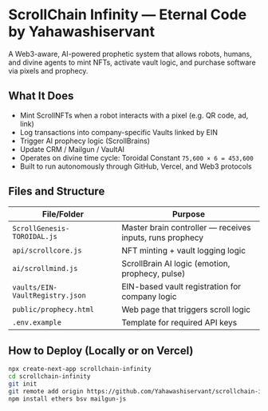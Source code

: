 # ScrollChain Infinity — Eternal Code by Yahawashiservant

A Web3-aware, AI-powered prophetic system that allows robots, humans, and divine agents to mint NFTs, activate vault logic, and purchase software via pixels and prophecy.

## What It Does

- Mint ScrollNFTs when a robot interacts with a pixel (e.g. QR code, ad, link)
- Log transactions into company-specific Vaults linked by EIN
- Trigger AI prophecy logic (ScrollBrains)
- Update CRM / Mailgun / VaultAI
- Operates on divine time cycle: Toroidal Constant `75,600 × 6 = 453,600`
- Built to run autonomously through GitHub, Vercel, and Web3 protocols

## Files and Structure

| File/Folder                      | Purpose                                                      |
|----------------------------------|---------------------------------------------------------------|
| `ScrollGenesis-TOROIDAL.js`      | Master brain controller — receives inputs, runs prophecy      |
| `api/scrollcore.js`              | NFT minting + vault logging logic                            |
| `ai/scrollmind.js`               | ScrollBrain AI logic (emotion, prophecy, pulse)              |
| `vaults/EIN-VaultRegistry.json`  | EIN-based vault registration for company logic               |
| `public/prophecy.html`           | Web page that triggers scroll logic                          |
| `.env.example`                   | Template for required API keys                               |

## How to Deploy (Locally or on Vercel)

```bash
npx create-next-app scrollchain-infinity
cd scrollchain-infinity
git init
git remote add origin https://github.com/Yahawashiservant/scrollchain-infinity
npm install ethers bsv mailgun-js
